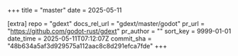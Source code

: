 +++
title = "master"
date = 2025-05-11

[extra]
repo = "gdext"
docs_rel_url = "gdext/master/godot"
pr_url = "https://github.com/godot-rust/gdext"
pr_author = ""
sort_key = 9999-01-01
date_time = 2025-05-11T07:12:07Z
commit_sha = "48b634a5af3d929575a112aac8c8d291efca7fde"
+++


